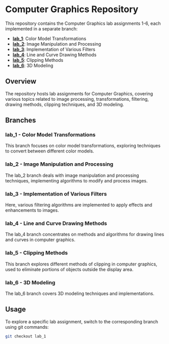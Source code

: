 # Computer Graphics Repository

This repository contains the Computer Graphics lab assignments 1-6, each implemented in a separate branch:

- **[lab_1](../../tree/lab_1)**: Color Model Transformations
- **[lab_2](../../tree/lab2)**: Image Manipulation and Processing
- **[lab_3](../../tree/lab_3)**: Implementation of Various Filters
- **[lab_4](../../tree/lab_4)**: Line and Curve Drawing Methods
- **[lab_5](../../tree/lab_5)**: Clipping Methods
- **[lab_6](../../tree/lab_6)**: 3D Modeling

## Overview

The repository hosts lab assignments for Computer Graphics, covering various topics related to image processing, transformations, filtering, drawing methods, clipping techniques, and 3D modeling.

## Branches

### lab_1 - Color Model Transformations

This branch focuses on color model transformations, exploring techniques to convert between different color models.

### lab_2 - Image Manipulation and Processing

The lab_2 branch deals with image manipulation and processing techniques, implementing algorithms to modify and process images.

### lab_3 - Implementation of Various Filters

Here, various filtering algorithms are implemented to apply effects and enhancements to images.

### lab_4 - Line and Curve Drawing Methods

The lab_4 branch concentrates on methods and algorithms for drawing lines and curves in computer graphics.

### lab_5 - Clipping Methods

This branch explores different methods of clipping in computer graphics, used to eliminate portions of objects outside the display area.

### lab_6 - 3D Modeling

The lab_6 branch covers 3D modeling techniques and implementations.

## Usage

To explore a specific lab assignment, switch to the corresponding branch using git commands:

```bash
git checkout lab_1
